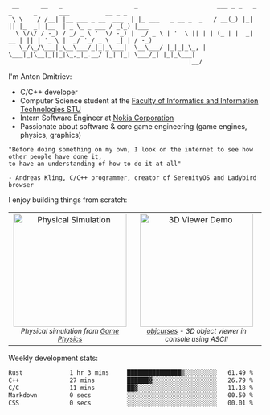 ```
 __      __   _                    _                      ___ _ _   _  _      _      ___          __ _ _     
 \ \    / /__| |__ ___ _ __  ___  | |_ ___   _ __ _  _   / __(_) |_| || |_  _| |__  | _ \_ _ ___ / _(_) |___ 
  \ \/\/ / -_) / _/ _ \ '  \/ -_) |  _/ _ \ | '  \ || | | (_ | |  _| __ | || | '_ \ |  _/ '_/ _ \  _| | / -_)
   \_/\_/\___|_\__\___/_|_|_\___|  \__\___/ |_|_|_\_, |  \___|_|\__|_||_|\_,_|_.__/ |_| |_| \___/_| |_|_\___|
                                                  |__/                                                       
```

I'm Anton Dmitriev:
* C/C++ developer 
* Computer Science student at the [Faculty of Informatics and Information Technologies STU](https://www.fiit.stuba.sk/en.html?page_id=749)
* Intern Software Engineer at [Nokia Corporation](https://www.nokia.com/)
* Passionate about software & core game engineering (game engines, physics, graphics)

```
"Before doing something on my own, I look on the internet to see how other people have done it,  
to have an understanding of how to do it at all"

- Andreas Kling, C/C++ programmer, creator of SerenityOS and Ladybird browser
```


I enjoy building things from scratch:

<div align="center">
  <table>
    <tr>
      <td align="center" valign="top">
        <a href="https://github.com/admtrv/PhysicalBasicsComputerGames/">
          <img src="https://github.com/admtrv/PhysicalBasicsComputerGames/raw/main/resources/plane.gif" height="225" alt="Physical Simulation" />
        </a><br/>
        <sub><i>Physical simulation from <a href="https://github.com/admtrv/PhysicalBasicsComputerGames/">Game Physics</a></i></sub>
      </td>
      <td align="center" valign="top">
        <a href="https://github.com/admtrv/objcurses">
          <img src="https://github.com/admtrv/objcurses/raw/main/resources/images/demo.gif" height="225" alt="3D Viewer Demo" />
        </a><br/>
        <sub><i><a href="https://github.com/admtrv/objcurses">objcurses</a> - 3D object viewer in console using ASCII</i></sub>
      </td>
    </tr>
  </table>
</div>

Weekly development stats:
<!--START_SECTION:waka-->

```txt
Rust             1 hr 3 mins     ███████████████▒░░░░░░░░░   61.49 %
C++              27 mins         ██████▓░░░░░░░░░░░░░░░░░░   26.79 %
C/C              11 mins         ██▓░░░░░░░░░░░░░░░░░░░░░░   11.18 %
Markdown         0 secs          ░░░░░░░░░░░░░░░░░░░░░░░░░   00.50 %
CSS              0 secs          ░░░░░░░░░░░░░░░░░░░░░░░░░   00.01 %
```

<!--END_SECTION:waka-->
